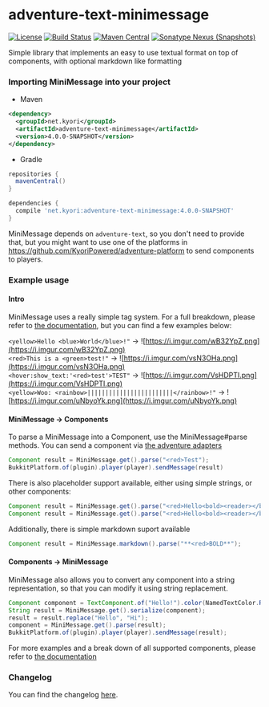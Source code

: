 # adventure-text-minimessage 
[![License](https://img.shields.io/github/license/KyoriPowered/adventure-text-minimessage.svg)](https://github.com/KyoriPowered/adventure-text-minimessage/blob/master/license.txt)
[![Build Status](https://travis-ci.org/KyoriPowered/adventure-text-minimessage.svg?branch=master)](https://travis-ci.org/KyoriPowered/adventure-text-minimessage)
[![Maven Central](https://img.shields.io/maven-central/v/net.kyori/adventure-text-minimessage)](https://mvnrepository.com/artifact/net.kyori/adventure-text-minimessage)
[![Sonatype Nexus (Snapshots)](https://img.shields.io/nexus/s/net.kyori/adventure-text-minimessage?server=https%3A%2F%2Foss.sonatype.org&label=sonatype)](https://mvnrepository.com/artifact/net.kyori/adventure-text-minimessage)

Simple library that implements an easy to use textual format on top of components, with optional markdown like formatting

### Importing MiniMessage into your project

* Maven
```xml
<dependency>
  <groupId>net.kyori</groupId>
  <artifactId>adventure-text-minimessage</artifactId>
  <version>4.0.0-SNAPSHOT</version>
</dependency>
```
* Gradle
```gradle
repositories {
  mavenCentral()
}

dependencies {
  compile 'net.kyori:adventure-text-minimessage:4.0.0-SNAPSHOT'
}
```

MiniMessage depends on `adventure-text`, so you don't need to provide that, but you might want to use one of the platforms in https://github.com/KyoriPowered/adventure-platform to send components to players.

### Example usage

#### Intro

MiniMessage uses a really simple tag system. For a full breakdown, please refer to [the documentation](https://docs.adventure.kyori.net/minimessage.html), but you can find a few examples below:

`<yellow>Hello <blue>World</blue>!"` -> ![https://i.imgur.com/wB32YpZ.png](https://i.imgur.com/wB32YpZ.png)  
`<red>This is a <green>test!"` ->  ![https://i.imgur.com/vsN3OHa.png](https://i.imgur.com/vsN3OHa.png)  
`<hover:show_text:'<red>test'>TEST"` ->  ![https://i.imgur.com/VsHDPTI.png](https://i.imgur.com/VsHDPTI.png)  
`<yellow>Woo: <rainbow>||||||||||||||||||||||||</rainbow>!"` ->  ![https://i.imgur.com/uNbyoYk.png](https://i.imgur.com/uNbyoYk.png)  

#### MiniMessage -> Components

To parse a MiniMessage into a Component, use the MiniMessage#parse methods. You can send a component via [the adventure adapters](https://github.com/KyoriPowered/adventure-platform)

```java
Component result = MiniMessage.get().parse("<red>Test");
BukkitPlatform.of(plugin).player(player).sendMessage(result)
```

There is also placeholder support available, either using simple strings, or other components:

```java
Component result = MiniMessage.get().parse("<red>Hello<bold><reader></bold>", "reader", "You!");
Component result = MiniMessage.get().parse("<red>Hello<bold><reader></bold>", Template.of("reader", TextComponent.of("You!").color(NamedTextColor.BLUE)));
```

Additionally, there is simple markdown suport available
```java
Component result = MiniMessage.markdown().parse("**<red>BOLD**");
```

#### Components -> MiniMessage

MiniMessage also allows you to convert any component into a string representation, so that you can modify it using string replacement.

```java
Component component = TextComponent.of("Hello!").color(NamedTextColor.RED);
String result = MiniMessage.get().serialize(component);
result = result.replace("Hello", "Hi");
component = MiniMessage.get().parse(result);
BukkitPlatform.of(plugin).player(player).sendMessage(result);
```

For more examples and a break down of all supported components, please refer to [the documentation](https://docs.adventure.kyori.net/minimessage.html)

### Changelog

You can find the changelog [here](CHANGELOG.md).
